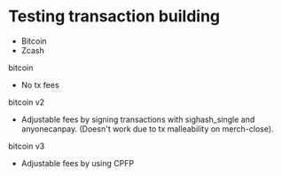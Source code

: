 # Testing transaction building

- Bitcoin
- Zcash

bitcoin
- No tx fees

bitcoin v2
- Adjustable fees by signing transactions with sighash_single and anyonecanpay. (Doesn't work due to tx malleability on merch-close).

bitcoin v3
- Adjustable fees by using CPFP
